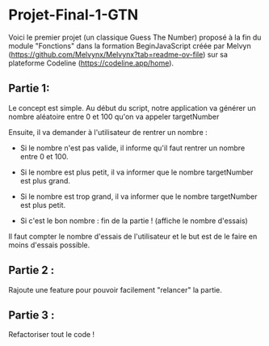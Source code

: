 # Projet-Final-1-GTN

Voici le premier projet (un classique Guess The Number) proposé à la fin du module "Fonctions" dans la formation BeginJavaScript créée par Melvyn (https://github.com/Melvynx/Melvynx?tab=readme-ov-file) sur sa plateforme Codeline (https://codeline.app/home).

## Partie 1:

Le concept est simple. Au début du script, notre application va générer un nombre aléatoire entre 0 et 100 qu'on va appeler targetNumber

Ensuite, il va demander à l'utilisateur de rentrer un nombre :

- Si le nombre n'est pas valide, il informe qu'il faut rentrer un nombre entre 0 et 100.

- Si le nombre est plus petit, il va informer que le nombre targetNumber est plus grand.

- Si le nombre est trop grand, il va informer que le nombre targetNumber est plus petit.

- Si c'est le bon nombre : fin de la partie ! (affiche le nombre d'essais)

Il faut compter le nombre d'essais de l'utilisateur et le but est de le faire en moins d'essais possible.

## Partie 2 :

Rajoute une feature pour pouvoir facilement "relancer" la partie.

## Partie 3 :

Refactoriser tout le code !

